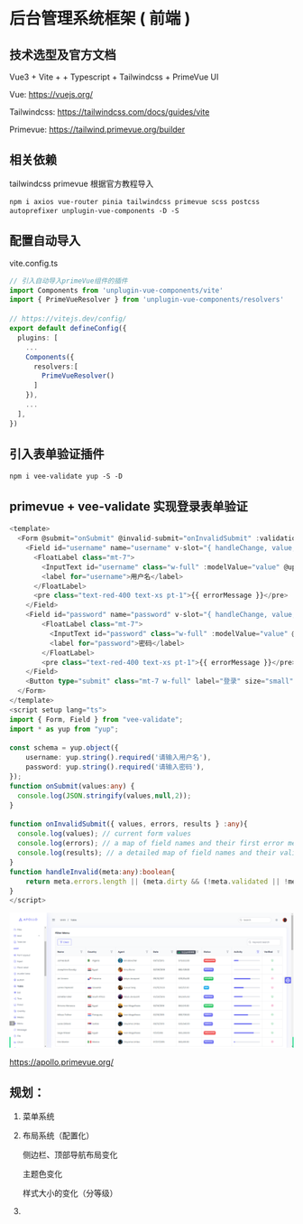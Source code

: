 # 后台管理系统框架 ( 前端 )

## 技术选型及官方文档

Vue3 + Vite + + Typescript + Tailwindcss + PrimeVue UI 

Vue: https://vuejs.org/

Tailwindcss: https://tailwindcss.com/docs/guides/vite

Primevue: https://tailwind.primevue.org/builder

## 相关依赖 

tailwindcss primevue 根据官方教程导入

```shell
npm i axios vue-router pinia tailwindcss primevue scss postcss autoprefixer unplugin-vue-components -D -S
```

## 配置自动导入

vite.config.ts

```typescript
// 引入自动导入primeVue组件的插件
import Components from 'unplugin-vue-components/vite'
import { PrimeVueResolver } from 'unplugin-vue-components/resolvers'

// https://vitejs.dev/config/
export default defineConfig({
  plugins: [
    ...
    Components({
      resolvers:[
        PrimeVueResolver()
      ]
    }),
    ...
  ],
})

```

## 引入表单验证插件

```shell
npm i vee-validate yup -S -D
```
## primevue + vee-validate 实现登录表单验证
```typescript
<template>
  <Form @submit="onSubmit" @invalid-submit="onInvalidSubmit" :validation-schema="schema"  v-slot="{ values }">
    <Field id="username" name="username" v-slot="{ handleChange, value, errorMessage,meta }" >
      <FloatLabel class="mt-7">
        <InputText id="username" class="w-full" :modelValue="value" @update:modelValue="handleChange" :invalid="handleInvalid(meta)"/>
        <label for="username">用户名</label>
      </FloatLabel>
      <pre class="text-red-400 text-xs pt-1">{{ errorMessage }}</pre>
    </Field>
    <Field id="password" name="password" v-slot="{ handleChange, value, errorMessage,meta }">
        <FloatLabel class="mt-7">
          <InputText id="password" class="w-full" :modelValue="value" @update:modelValue="handleChange" :invalid="handleInvalid(meta)"/>
          <label for="password">密码</label>
        </FloatLabel>
        <pre class="text-red-400 text-xs pt-1">{{ errorMessage }}</pre>
    </Field>
    <Button type="submit" class="mt-7 w-full" label="登录" size="small">登录</Button>
  </Form>
</template>
<script setup lang="ts">
import { Form, Field } from "vee-validate";
import * as yup from "yup";

const schema = yup.object({
    username: yup.string().required('请输入用户名'),
    password: yup.string().required('请输入密码'),
});
function onSubmit(values:any) {
  console.log(JSON.stringify(values,null,2));
}

function onInvalidSubmit({ values, errors, results } :any){
  console.log(values); // current form values
  console.log(errors); // a map of field names and their first error message
  console.log(results); // a detailed map of field names and their validation results
}
function handleInvalid(meta:any):boolean{
    return meta.errors.length || (meta.dirty && (!meta.validated || !meta.valid))
}
</script>

```

![image-20240527224320154](README.assets/image-20240527224320154.png)

https://apollo.primevue.org/

## 规划：

1. 菜单系统

2. 布局系统（配置化）

   侧边栏、顶部导航布局变化

   主题色变化

   样式大小的变化（分等级）

3. 
